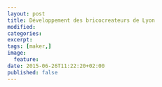 ```yaml
---
layout: post
title: Développement des bricocreateurs de Lyon
modified:
categories: 
excerpt:
tags: [maker,]
image:
  feature:
date: 2015-06-26T11:22:20+02:00
published: false
---
```


